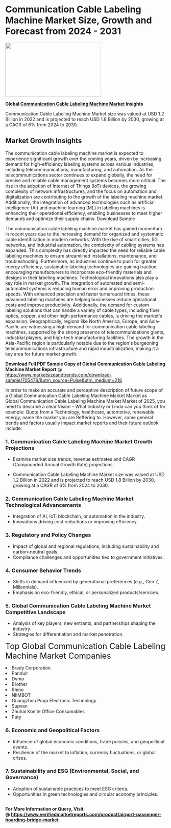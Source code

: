 <H1>Communication Cable Labeling Machine Market Size, Growth and Forecast from 2024 - 2031</H1><img class="aligncenter size-medium wp-image-584254" src="https://thirdeyenews.in/wp-content/uploads/2024/09/Global-Market-Research-300x168.jpeg" alt="" width="300" height="168" /><p><strong>Global&nbsp;<a href="https://www.marketsizeandtrends.com/download-sample/705478/&amp;utm_source=Pulse&amp;utm_medium=218">Communication Cable Labeling Machine Market</a> Insights</strong></p><p>Communication Cable Labeling Machine Market size was valued at USD 1.2 Billion in 2022 and is projected to reach USD 1.8 Billion by 2030, growing at a CAGR of 6% from 2024 to 2030.</p><p><h2>Market Growth Insights</h2> <p>The communication cable labeling machine market is expected to experience significant growth over the coming years, driven by increasing demand for high-efficiency labeling systems across various industries, including telecommunications, manufacturing, and automation. As the telecommunications sector continues to expand globally, the need for precise and reliable cable management systems becomes more critical. The rise in the adoption of Internet of Things (IoT) devices, the growing complexity of network infrastructures, and the focus on automation and digitalization are contributing to the growth of the labeling machine market. Additionally, the integration of advanced technologies such as artificial intelligence (AI) and machine learning (ML) in labeling machines is enhancing their operational efficiency, enabling businesses to meet higher demands and optimize their supply chains. Download Sample </p> <p>The communication cable labeling machine market has gained momentum in recent years due to the increasing demand for organized and systematic cable identification in modern networks. With the rise of smart cities, 5G networks, and industrial automation, the complexity of cabling systems has expanded. This complexity has directly impacted the need for reliable cable labeling machines to ensure streamlined installations, maintenance, and troubleshooting. Furthermore, as industries continue to push for greater energy efficiency, sustainable labeling technologies are gaining traction, encouraging manufacturers to incorporate eco-friendly materials and designs in their labeling machines. Technological innovations also play a key role in market growth. The integration of automated and semi-automated systems is reducing human error and improving production speeds. With enhanced precision and faster turnaround times, these advanced labeling machines are helping businesses reduce operational costs and improve productivity. Additionally, the demand for custom labeling solutions that can handle a variety of cable types, including fiber optics, copper, and other high-performance cables, is driving the market's expansion. Geographically, regions like North America, Europe, and Asia-Pacific are witnessing a high demand for communication cable labeling machines, supported by the strong presence of telecommunications giants, industrial players, and high-tech manufacturing facilities. The growth in the Asia-Pacific region is particularly notable due to the region's burgeoning telecommunications infrastructure and rapid industrialization, making it a key area for future market growth. </p><p><span class=""><strong>Download Full PDF Sample Copy of Global Communication Cable Labeling Machine Market Report</strong> @ <a href="https://www.marketsizeandtrends.com/download-sample/705478/&amp;utm_source=Pulse&amp;utm_medium=218" target="_blank">https://www.marketsizeandtrends.com/download-sample/705478/&amp;utm_source=Pulse&amp;utm_medium=218</a></span></p><p>In order to make an accurate and perceptive description of future scope of a Global&nbsp;Communication Cable Labeling Machine Market Market as Global&nbsp;Communication Cable Labeling Machine Market Market of 2025, you need to describe a clear Vision &ndash; What Industry or Linda can you think of for example: Quote from a Technology, healthcare, automotive, renewable energy, name the market you are Reffering to. However, some general trends and factors usually impact market reports and their future outlook include:</p><h3>1.&nbsp;<strong>Communication Cable Labeling Machine Market Growth Projections</strong></h3><ul><li>Examine market size trends, revenue estimates and CAGR (Compounded Annual Growth Rate) projections.</li><li><p>Communication Cable Labeling Machine Market size was valued at USD 1.2 Billion in 2022 and is projected to reach USD 1.8 Billion by 2030, growing at a CAGR of 6% from 2024 to 2030.</p></li></ul><h3>2.&nbsp;<strong>Communication Cable Labeling Machine Market Technological Advancements</strong></h3><ul><li>Integration of AI, IoT, blockchain, or automation in the industry.</li><li>Innovations driving cost reductions or improving efficiency.</li></ul><h3>3.&nbsp;<strong>Regulatory and Policy Changes</strong></h3><ul><li>Impact of global and regional regulations, including sustainability and carbon-neutral goals.</li><li>Compliance challenges and opportunities tied to government initiatives.</li></ul><h3>4.&nbsp;<strong>Consumer Behavior Trends</strong></h3><ul><li>Shifts in demand influenced by generational preferences (e.g., Gen Z, Millennials).</li><li>Emphasis on eco-friendly, ethical, or personalized products/services.</li></ul><h3>5.&nbsp;<strong>Global Communication Cable Labeling Machine Market Competitive Landscape</strong></h3><ul><li>Analysis of key players, new entrants, and partnerships shaping the industry.</li><li>Strategies for differentiation and market penetration.</li></ul><p data-pm-slice="1 1 []"><span style="color: inherit; font-family: inherit; font-size: 25px;">Top Global Communication Cable Labeling Machine Market Companies</span></p><div class="" data-test-id=""><p><li>Brady Corporation</li><li> Panduit</li><li> Dymo</li><li> Brother</li><li> Rhino</li><li> NIIMBOT</li><li> Guangzhou Puqu Electronic Technology</li><li> Supvan</li><li> Zhuhai Konite Office Consumables</li><li> Puty</li></p></div><h3>6.&nbsp;<strong>Economic and Geopolitical Factors</strong></h3><ul><li>Influence of global economic conditions, trade policies, and geopolitical events.</li><li>Resilience of the market to inflation, currency fluctuations, or global crises.</li></ul><h3>7.&nbsp;<strong>Sustainability and ESG (Environmental, Social, and Governance)</strong></h3><ul><li>Adoption of sustainable practices to meet ESG criteria.</li><li>Opportunities in green technologies and circular economy principles.</li></ul><h2><strong style="font-size: 14px;">For More Information or Query, Visit @&nbsp;</strong><a style="background-color: #ffffff; font-size: 14px;" href="https://www.marketsizeandtrends.com/report/communication-cable-labeling-machine-market/" target="_blank">https://www.verifiedmarketreports.com/product/airport-passenger-boarding-bridge-market</a></h2>
